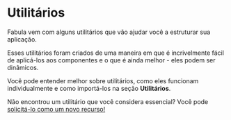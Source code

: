 # Utilitários

Fabula vem com alguns utilitários que vão ajudar você a estruturar sua aplicação.

Esses utilitários foram criados de uma maneira em que é incrivelmente fácil de aplicá-los aos componentes e o que é ainda melhor - eles podem ser dinâmicos.

Você pode entender melhor sobre utilitários, como eles funcionam individualmente e como importá-los na seção **Utilitários**.

Não encontrou um utilitário que você considera essencial? Você pode [solicitá-lo como um novo recurso!](/docs/contributing/#requesting-features)